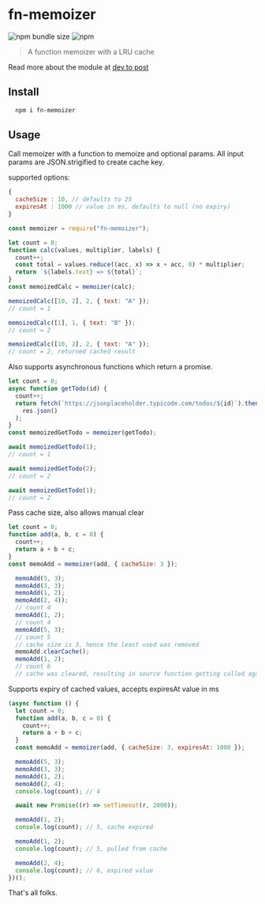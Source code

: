 # fn-memoizer

![npm bundle size](https://img.shields.io/bundlephobia/min/fn-memoizer)
![npm](https://img.shields.io/npm/v/fn-memoizer)

> A function memoizer with a LRU cache

Read more about the module at [dev.to post](https://dev.to/ksankar/build-a-function-memoizer-part-1-3n0o)

## Install

```bash
  npm i fn-memoizer
```

## Usage

Call memoizer with a function to memoize and optional params.
All input params are JSON.strigified to create cache key.

supported options:

```js
{
  cacheSize : 10, // defaults to 25
  expiresAt : 1000 // value in ms, defaults to null (no expiry)
}
```

```js
const memoizer = require("fn-memoizer");

let count = 0;
function calc(values, multiplier, labels) {
  count++;
  const total = values.reduce((acc, x) => x + acc, 0) * multiplier;
  return `${labels.text} => ${total}`;
}
const memoizedCalc = memoizer(calc);

memoizedCalc([10, 2], 2, { text: "A" });
// count = 1

memoizedCalc([1], 1, { text: "B" });
// count = 2

memoizedCalc([10, 2], 2, { text: "A" });
// count = 2, returned cached result
```

Also supports asynchronous functions which return a promise.

```js
let count = 0;
async function getTodo(id) {
  count++;
  return fetch(`https://jsonplaceholder.typicode.com/todos/${id}`).then((res) =>
    res.json()
  );
}
const memoizedGetTodo = memoizer(getTodo);

await memoizedGetTodo(1);
// count = 1

await memoizedGetTodo(2);
// count = 2

await memoizedGetTodo(1);
// count = 2
```

Pass cache size, also allows manual clear

```js
let count = 0;
function add(a, b, c = 0) {
  count++;
  return a + b + c;
}
const memoAdd = memoizer(add, { cacheSize: 3 });

  memoAdd(5, 3);
  memoAdd(3, 3);
  memoAdd(1, 2);
  memoAdd(2, 4));
  // count 4
  memoAdd(1, 2);
  // count 4
  memoAdd(5, 3);
  // count 5
  // cache size is 3, hence the least used was removed
  memoAdd.clearCache();
  memoAdd(1, 2);
  // count 6
  // cache was cleared, resulting in source function getting called again
```

Supports expiry of cached values, accepts expiresAt value in ms

```js
(async function () {
  let count = 0;
  function add(a, b, c = 0) {
    count++;
    return a + b + c;
  }
  const memoAdd = memoizer(add, { cacheSize: 3, expiresAt: 1000 });

  memoAdd(5, 3);
  memoAdd(3, 3);
  memoAdd(1, 2);
  memoAdd(2, 4);
  console.log(count); // 4

  await new Promise((r) => setTimeout(r, 2000));

  memoAdd(1, 2);
  console.log(count); // 5, cache expired

  memoAdd(1, 2);
  console.log(count); // 5, pulled from cache

  memoAdd(2, 4);
  console.log(count); // 6, expired value
})();
```

That's all folks.
